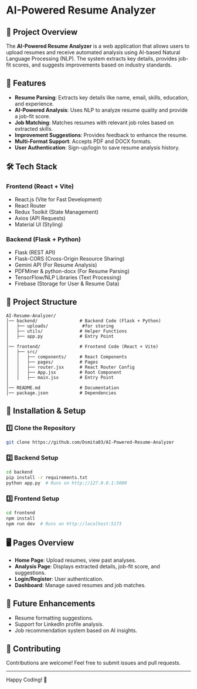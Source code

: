 # AI-Powered Resume Analyzer

## 📌 Project Overview
The **AI-Powered Resume Analyzer** is a web application that allows users to upload resumes and receive automated analysis using AI-based Natural Language Processing (NLP). The system extracts key details, provides job-fit scores, and suggests improvements based on industry standards.

## 🚀 Features
- **Resume Parsing**: Extracts key details like name, email, skills, education, and experience.
- **AI-Powered Analysis**: Uses NLP to analyze resume quality and provide a job-fit score.
- **Job Matching**: Matches resumes with relevant job roles based on extracted skills.
- **Improvement Suggestions**: Provides feedback to enhance the resume.
- **Multi-Format Support**: Accepts PDF and DOCX formats.
- **User Authentication**: Sign-up/login to save resume analysis history.

## 🛠️ Tech Stack
### **Frontend** (React + Vite)
- React.js (Vite for Fast Development)
- React Router
- Redux Toolkit (State Management)
- Axios (API Requests)
- Material UI (Styling)

### **Backend** (Flask + Python)
- Flask (REST API)
- Flask-CORS (Cross-Origin Resource Sharing)
- Gemini API (For Resume Analysis)
- PDFMiner & python-docx (For Resume Parsing)
- TensorFlow/NLP Libraries (Text Processing)
- Firebase (Storage for User & Resume Data)

## 📂 Project Structure
```
AI-Resume-Analyzer/
│── backend/                # Backend Code (Flask + Python)
│   ├── uploads/             #for storing 
│   ├── utils/              # Helper Functions
│   ├── app.py              # Entry Point
│
│── frontend/               # Frontend Code (React + Vite)
│   ├── src/
│   │   ├── components/     # React Components
│   │   ├── pages/          # Pages
│   │   ├── router.jsx      # React Router Config
│   │   ├── App.jsx         # Root Component
│   │   ├── main.jsx        # Entry Point
│
│── README.md               # Documentation
│── package.json            # Dependencies
```

## 🔧 Installation & Setup
### 1️⃣ Clone the Repository
```sh
git clone https://github.com/Dsmita03/AI-Powered-Resume-Analyzer
```

### 2️⃣ Backend Setup
```sh
cd backend
pip install -r requirements.txt
python app.py  # Runs on http://127.0.0.1:5000
```

### 3️⃣ Frontend Setup
```sh
cd frontend
npm install
npm run dev  # Runs on http://localhost:5173
```

## 🖥️ Pages Overview
- **Home Page**: Upload resumes, view past analyses.
- **Analysis Page**: Displays extracted details, job-fit score, and suggestions.
- **Login/Register**: User authentication.
- **Dashboard**: Manage saved resumes and job matches.

## 🌟 Future Enhancements
- Resume formatting suggestions.
- Support for LinkedIn profile analysis.
- Job recommendation system based on AI insights.

## 🤝 Contributing
Contributions are welcome! Feel free to submit issues and pull requests.

---
Happy Coding! 🚀
